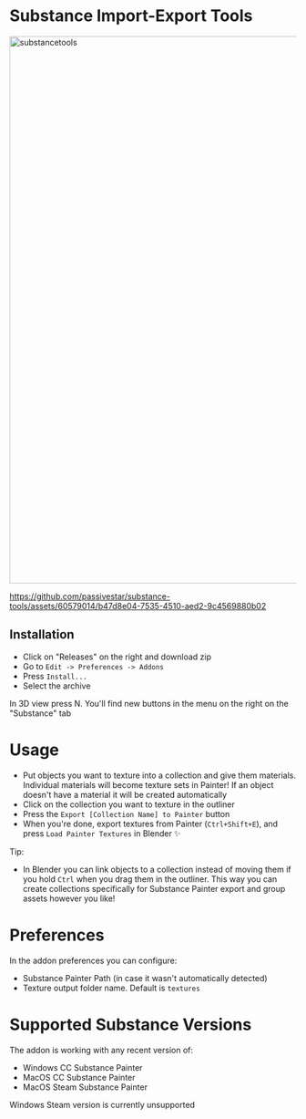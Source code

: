 # Substance Import-Export Tools

<img width="960" alt="substancetools" src="https://github.com/passivestar/substance-tools/assets/60579014/0e13aa12-3ddd-4151-bbbc-dae41137027a">

https://github.com/passivestar/substance-tools/assets/60579014/b47d8e04-7535-4510-aed2-9c4569880b02


## Installation

- Click on "Releases" on the right and download zip
- Go to `Edit -> Preferences -> Addons`
- Press `Install...`
- Select the archive

In 3D view press N. You'll find new buttons in the menu on the right on the "Substance" tab

# Usage

- Put objects you want to texture into a collection and give them materials. Individual materials will become texture sets in Painter! If an object doesn't have a material it will be created automatically
- Click on the collection you want to texture in the outliner
- Press the `Export [Collection Name] to Painter` button
- When you're done, export textures from Painter (`Ctrl+Shift+E`), and press `Load Painter Textures` in Blender ✨

Tip:
- In Blender you can link objects to a collection instead of moving them if you hold `Ctrl` when you drag them in the outliner. This way you can create collections specifically for Substance Painter export and group assets however you like!

# Preferences

In the addon preferences you can configure:

- Substance Painter Path (in case it wasn't automatically detected)
- Texture output folder name. Default is `textures`

# Supported Substance Versions

The addon is working with any recent version of:

- Windows CC Substance Painter
- MacOS CC Substance Painter
- MacOS Steam Substance Painter

Windows Steam version is currently unsupported
